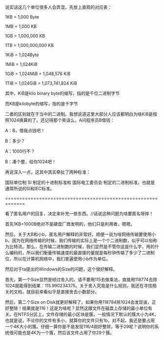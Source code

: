 说实话这几个单位很多人会弄混，先放上直观的对应表：



1KB = 1,000 Byte

1MB = 1,000 KB

1GB = 1,000,000 KB

1TB = 1,000,000,000 KB





1KiB = 1,024Byte

1MiB = 1,024KiB

1GiB = 1,024MiB = 1,048,576 KiB

1TiB = 1,024GiB = 1,073,741,824 KiB





其中，KiB是kilo binary byte的缩写，指的是千位二进制字节



而KB是kilobyte的缩写，指的是千字节





二者的区别就在于当中的二进制。我想说道这里大部分人应该都明白为啥KiB是按照1024换算的了。还记得那个笑话么，A问程序员B借钱：



A：B，借我点钱吧！



B：多少？

A：1000行不？



B：凑个整，给你1024吧！





再说深入一点，这其中其实牵扯了两种标准：



国际单位制 SI 制定的十进制标准和 国际电工委员会 制定的二进制标准，也就是通常所说的SI和IEC标准。



=============================================================

看了匿名用户的回复，决定来补充一些东西。//话说这种问题为啥要匿名呀摔！



首先1KB=1000B绝对不是硬盘厂商发明的，他们只是利用者，嗯嗯。



然后，关于大B和小b，匿名用户解释的非常好。顺便一说为啥网络传输要使用小b，因为在网络传输的时候，我们传输的实际上是一个个二进制数，似乎可以俗称为比特流。那么，在传输二进制数的时候，我们显然是不管你这是什么字，用的什么编码的，所以我们衡量传输速度的最直接的量就是每秒钟传输了多少了二进制位，所以在计算机网络中，我们普遍使用小b作为单位。



然后对于ta提出的Windows的Size的问题，这个很好解释。

首先，第一个Size显然是经过舎入的。请不要用115去做乘法，直接用118774去除1024就能得到结果：115.990234375。关于舍入究竟是什么规则，我还在寻找相关的文档，就目前来看似乎是直接舍去小数部分。



然后，第二个Size on Disk就更好解释了。如果你用118784除1024会发现诶，正好整除！结果就是116！这是为啥呢？显然这跟文件在磁盘上存储的最小单位有关。在NTFS分区上，文件存储的最小区块是簇，一般情况下默认的簇大小为4K，也就是说，不论你的文件有多小，就算你的文件只有1b，对不起，我还是要占用一个4K大小的簇。仔细一算你是不是发现116/4刚好整除，等于29呢？说明你的系统很可能也是4K为一个簇，然后该文件占用了你29个簇。




